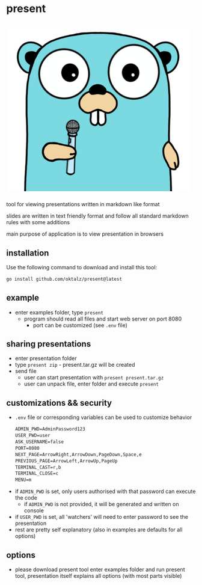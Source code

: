 # present

# ![present](assets/go-mic.png "present")

tool for viewing presentations written in markdown like format

slides are written in text friendly format and follow all standard
markdown rules with some additions

main purpose of application is to view presentation in browsers

## installation
Use the following command to download and install this tool:
```sh
go install github.com/oktalz/present@latest
```

## example

- enter examples folder, type `present`
  - program should read all files and start web server on port 8080
    - port can be customized (see `.env` file)

## sharing presentations

- enter presentation folder
- type `present zip` - present.tar.gz will be created
- send file
  - user can start presentation with `present present.tar.gz`
  - user can unpack file, enter folder and execute `present`

## customizations && security
- `.env` file or corresponding variables can be used to customize behavior
  ```txt
  ADMIN_PWD=AdminPassword123
  USER_PWD=user
  ASK_USERNAME=false
  PORT=8080
  NEXT_PAGE=ArrowRight,ArrowDown,PageDown,Space,e
  PREVIOUS_PAGE=ArrowLeft,ArrowUp,PageUp
  TERMINAL_CAST=r,b
  TERMINAL_CLOSE=c
  MENU=m
  ```
- if `ADMIN_PWD` is set, only users authorised with that password can execute the code
  - if `ADMIN_PWD` is not provided, it will be generated and written on console
- if `USER_PWD` is set, all 'watchers' will need to enter password to see the presentation
- rest are pretty self explanatory (also in examples are defaults for all options)

## options

- please download present tool enter examples folder and run present tool,
  presentation itself explains all options (with most parts visible)
